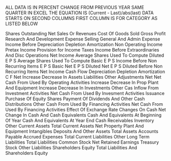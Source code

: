 ALL DATA IS IN PERCENT CHANGE FROM PREVIOUS YEAR SAME QUARTER
IN EXCEL THE EQUATION IS (Current - Last)/abs(last)
DATA STARTS ON SECOND COLUMNS FIRST COLUMN IS FOR CATEGORY AS LISTED BELOW


Shares Outstanding
Net Sales Or Revenues
Cost Of Goods Sold
Gross Profit
Research And Development Expense
Selling General And Admin Expense
Income Before Depreciation Depletion Amortization
Non Operating Income
Pretax Income
Provision for Income Taxes
Income Before Extraordinaries And Disc Operations
Net Income
Average Shares Used To Compute Diluted E P S
Average Shares Used To Compute Basic E P S
Income Before Non Recurring Items
E P S Basic Net
E P S Diluted Net
E P S Diluted Before Non Recurring Items
Net Income Cash Flow
Depreciation Depletion Amortization C F
Net Increase Decrease In Assets Liabilities
Other Adjustments Net
Net Cash From Used By Operating Activities
Increase Decrease In Prop Plant And Equipment
Increase Decrease In Investments
Other Cas Inflow From Investment Activities
Net Cash From Used By Invesment Activities
Issuance Purchase Of Equity Shares
Payment Of Dividends And Other Cash Distributions
Other Cash From Used By Financing Activities
Net Cash From Used By Financing Activities
Effect Of Exchange Rate Changes On Cash
Net Change In Cash And Cash Equivalents
Cash And Equivalents At Beginning Of Year
Cash And Equivalents At Year End
Cash
Receivables
Inventory
Other Current Assets
Total Current Assets
Net Property Plant And Equipment
Intangibles
Deposits And Other Assets
Total Assets
Accounts Payable
Accrued Expenses
Total Current Liabilities
Other Long Term Liabilities
Total Liabilities
Common Stock Net
Retained Earnings
Treasury Stock
Other Liabilities
Shareholders Equity
Total Liabilities And Shareholders Equity
